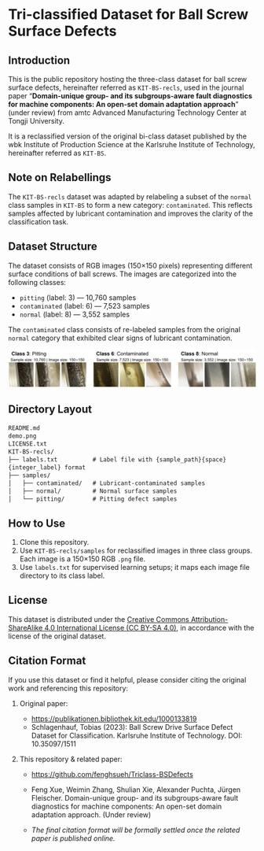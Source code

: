 # Tri-classified Dataset for Ball Screw Surface Defects

## Introduction

This is the public repository hosting the three-class dataset for ball screw surface defects, hereinafter referred as ``KIT-BS-recls``, used in the journal paper “**Domain-unique group- and its subgroups-aware fault diagnostics for machine components: An open-set domain adaptation approach**” (under review) from amtc Advanced Manufacturing Technology Center at Tongji University. 

It is a reclassified version of the original bi-class dataset published by the wbk Institute of Production Science at the Karlsruhe Institute of Technology, hereinafter referred as ``KIT-BS``.

## Note on Relabellings

The `KIT-BS-recls` dataset was adapted by relabeling a subset of the `normal` class samples in `KIT-BS` to form a new category: `contaminated`. This reflects samples affected by lubricant contamination and improves the clarity of the classification task.

## Dataset Structure

The dataset consists of RGB images (150×150 pixels) representing different surface conditions of ball screws. The images are categorized into the following classes:

- `pitting` (label: 3) — 10,760 samples  
- `contaminated` (label: 6) — 7,523 samples  
- `normal` (label: 8) — 3,552 samples  

The `contaminated` class consists of re-labeled samples from the original `normal` category that exhibited clear signs of lubricant contamination.

![demo](demo.png)

## Directory Layout

```
README.md
demo.png
LICENSE.txt
KIT-BS-recls/
├── labels.txt        	# Label file with {sample_path}{space}{integer_label} format
├── samples/
│   ├── contaminated/ 	# Lubricant-contaminated samples
│   ├── normal/       	# Normal surface samples
│   └── pitting/      	# Pitting defect samples
```

## How to Use

1. Clone this repository.
2. Use `KIT-BS-recls/samples` for reclassified images in three class groups. Each image is a 150×150 RGB `.png` file.
3. Use `labels.txt` for supervised learning setups; it maps each image file directory to its class label.

## License

This dataset is distributed under the [Creative Commons Attribution-ShareAlike 4.0 International License (CC BY-SA 4.0)](https://creativecommons.org/licenses/by-sa/4.0/), in accordance with the license of the original dataset.  

## Citation Format

If you use this dataset or find it helpful, please consider citing the original work and referencing this repository:

1. Original paper: 
   
   - https://publikationen.bibliothek.kit.edu/1000133819
   - Schlagenhauf, Tobias (2023): Ball Screw Drive Surface Defect Dataset for Classification. Karlsruhe Institute of Technology. DOI: 10.35097/1511
   
2. This repository & related paper: 
   - https://github.com/fenghsueh/Triclass-BSDefects 
   
   - Feng Xue, Weimin Zhang, Shulian Xie, Alexander Puchta, Jürgen Fleischer. Domain-unique group- and its subgroups-aware fault diagnostics for machine components: An open-set domain adaptation approach. (Under review)
   
   - *The final citation format will be formally settled once the related paper is published online.*
   
     
